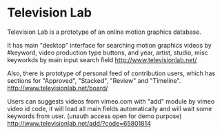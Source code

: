 # Television Lab

Television Lab is a prototype of an online motion graphics database.

It has main "desktop" interface for searching motion graphics videos
by #keyword, video production type buttons,
and year, artist, studio, misc keyworkds by main input search field
http://www.televisionlab.net/

Also, there is prototype of personal feed of contribution users,
which has sections for "Approved", "Stacked", "Review" and "Timeline".
http://www.televisionlab.net/board/

Users can suggests videos from vimeo.com with "add" module by vimeo video id code,
it will load all main fields automatically and will wait some keywords from user.
(unauth access open for demo purpose)
http://www.televisionlab.net/add/?code=65801814


